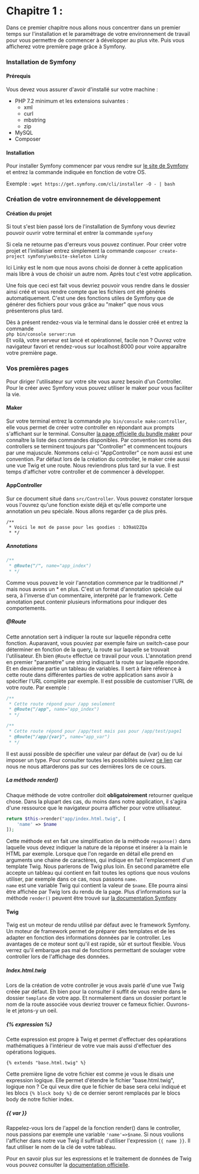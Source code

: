Chapitre 1 :
===

Dans ce premier chapitre nous allons nous concentrer dans un premier temps sur l'installation et le paramétrage de votre environnement de travail pour vous permettre de commencer à développer au plus vite. Puis vous afficherez votre première page grâce à Symfony.

### Installation de Symfony
#### Prérequis
Vous devez vous assurer d'avoir d'installé sur votre machine :
+ PHP 7.2 minimum et les extensions suivantes :
  + xml
  + curl
  + mbstring
  + zip
+ MySQL
+ Composer

#### Installation 
Pour installer Symfony commencer par vous rendre sur [le site de Symfony](https://symfony.com/download) et entrez la commande indiquée en fonction de votre OS.

Exemple :  ```wget https://get.symfony.com/cli/installer -O - | bash``` 

### Création de votre environnement de développement
#### Création du projet
Si tout s'est bien passé lors de l'installation de Symfony vous devriez pouvoir ouvrir votre terminal et entrer la commande ```symfony```

Si cela ne retourne pas d'erreurs vous pouvez continuer. Pour créer votre projet et l'initialiser entrez simplement la commande ```composer create-project symfony\website-skeleton Linky ```

Ici Linky est le nom que nous avons choisi de donner à cette application mais libre à vous de choisir un autre nom. Après tout c'est votre application.

Une fois que ceci est fait vous devriez pouvoir vous rendre dans le dossier ainsi créé et vous rendre compte que les fichiers ont été générés automatiquement.
C'est une des fonctions utiles de Symfony que de générer des fichiers pour vous grâce au "maker" que nous vous présenterons plus tard.

Dès à présent rendez-vous via le terminal dans le dossier créé et entrez la commande    
```php bin/console server:run```    
Et voilà, votre serveur est lancé et opérationnel, facile non ? Ouvrez votre navigateur favori et rendez-vous sur localhost:8000 pour voire apparaître votre première page.

### Vos premières pages
Pour diriger l'utilisateur sur votre site vous aurez besoin d'un Controller.
Pour le créer avec Symfony vous pouvez utiliser le maker pour vous faciliter la vie.
#### Maker
Sur votre terminal entrez la commande ```php bin/console make:controller```, elle vous permet de créer votre controller en répondant aux prompts s'affichant sur le terminal.
Consulter [la page officielle du bundle maker](https://symfony.com/doc/current/bundles/SymfonyMakerBundle/index.html#usage) pour connaître la liste des commandes disponibles.
Par convention les noms des controllers se terminent toujours par "Controller" et commencent toujours par une majuscule. Nommons celui-ci "AppController" ce nom aussi est une convention. 
Par défaut lors de la création du controller, le maker crée aussi une vue Twig et une route. Nous reviendrons plus tard sur la vue.
Il est temps d'afficher votre controller et de commencer à développer.
#### AppController
Sur ce document situé dans ```src/Controller```.
Vous pouvez constater lorsque vous l'ouvrez qu'une fonction existe déjà et qu'elle comporte une annotation un peu spéciale.
Nous allons regarder ça de plus près.

```
/**
 * Voici le mot de passe pour les goodies : b39aU2ZQa
 * */
```

##### Annotations
```php
/**
 * @Route("/", name="app_index")
 * */
```
Comme vous pouvez le voir l'annotation commence par le traditionnel /* mais nous avons un * en plus. C'est un format d'annotation spéciale qui sera, à l'inverse d'un commentaire, interprété par le framework.
Cette annotation peut contenir plusieurs informations pour indiquer des comportements.

##### @Route
Cette annotation sert à indiquer la route sur laquelle répondra cette fonction. Auparavant, vous pouviez par exemple faire un switch-case pour déterminer en fonction de la query, la route sur laquelle se trouvait l'utilisateur. Eh bien ```@Route``` effectue ce travail pour vous.
L'annotation prend en premier "paramètre" une string indiquant la route sur laquelle répondre. Et en deuxième partie un tableau de variables. Il sert à faire référence à cette route dans différentes parties de votre application sans avoir à spécifier l'URL complète par exemple.
Il est possible de customiser l'URL de votre route. 
Par exemple :
```php
/**
 * Cette route répond pour /app seulement
 * @Route("/app", name="app_index")
 * */

/**
 * Cette route répond pour /app/test mais pas pour /app/test/page1
 * @Route("/app/{var}", name="app_var")
 * */
```
Il est aussi possible de spécifier une valeur par défaut de {var} ou de lui imposer un type.
Pour consulter toutes les possiblités suivez [ce lien](https://symfony.com/doc/current/routing.html) car nous ne nous attarderons pas sur ces dernières lors de ce cours.

##### La méthode render()
Chaque méthode de votre controller doit **obligatoirement** retourner quelque chose.
Dans la plupart des cas, du moins dans notre application, il s'agira d'une ressource que le navigateur pourra afficher pour votre utilisateur.
```php
return $this->render("app/index.html.twig", [
    'name' => $name
]);
```
Cette méthode est en fait une simplification de la méthode ```response()``` dans laquelle vous devez indiquer la nature de la réponse et insérer à la main le HTML par exemple.
Lorsque que l'on regarde en détail elle prend en arguments une chaine de caractères, qui indique en fait l'emplacement d'un template Twig. Nous parlerons de Twig plus loin. En second paramètre elle accepte un tableau qui contient en fait toutes les options que nous voulons utiliser, par exemple dans ce cas, nous passons ```name```.   
``` name ``` est une variable Twig qui contient la valeur de ``` $name ```. Elle pourra ainsi être affichée par Twig lors du rendu de la page.
Plus d'informations sur la méthode ```render()``` peuvent être trouvé sur [la documentation Symfony]()

#### Twig
Twig est un moteur de rendu utilisé par défaut avec le framework Symfony. Un moteur de framework permet de préparer des templates et de les adapter en fonction des informations données par le controller. Les avantages de ce moteur sont qu'il est rapide, sûr et surtout flexible. Vous verrez qu'il embarque pas mal de fonctions permettant de soulager votre controller lors de l'affichage des données.

##### Index.html.twig
Lors de la création de votre controller je vous avais parlé d'une vue Twig créée par défaut. Eh bien pour la consulter il suffit de vous rendre dans le dossier ```template``` de votre app. Et normalement dans un dossier portant le nom de la route associée vous devriez trouver ce fameux fichier. Ouvrons-le et jetons-y un oeil.

##### {% expression %}
Cette expression est propre à Twig et permet d'effectuer des opéarations mathématiques à l'intérieur de votre vue mais aussi d'effectuer des opérations logiques.
```twig
{% extends "base.html.twig" %}
```
Cette première ligne de votre fichier est comme je vous le disais une expression logique. Elle permet d'étendre le fichier "base.html.twig", logique non ?
Ce qui veux dire que le fichier de base sera celui indiqué et les blocs ```{% block body %}``` de ce dernier seront remplacés par le blocs body de notre fichier index. 

##### {{ var }}
Rappelez-vous lors de l'appel de la fonction render() dans le controller, nous passions par exemple une variable ```'name'=>$name```. Si nous voulions l'afficher dans notre vue Twig il suffirait d'utiliser l'expression ```{{ name }}```.
Il faut utiliser le nom de la clé de votre tableau.

Pour en savoir plus sur les expressions et le traitement de données de Twig vous pouvez consulter la [documentation officielle](https://twig.symfony.com/doc/2.x/templates.html#expressions).
